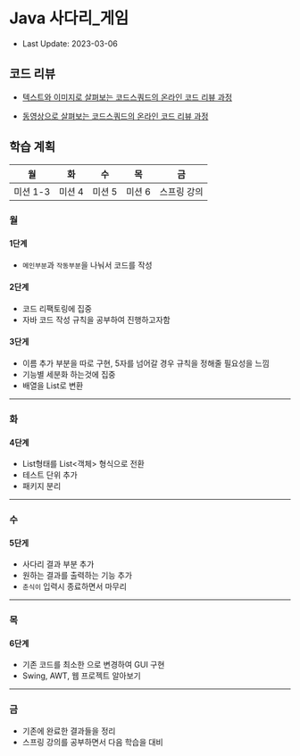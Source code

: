 # Java 사다리_게임

- Last Update: 2023-03-06

## 코드 리뷰

* [텍스트와 이미지로 살펴보는 코드스쿼드의 온라인 코드 리뷰 과정](https://github.com/code-squad/codesquad-docs/blob/master/codereview/README.md)

* [동영상으로 살펴보는 코드스쿼드의 온라인 코드 리뷰 과정](https://youtube.com/watch?v=lFinZfu3QO0&si=EnSIkaIECMiOmarE)


## 학습 계획

| 월      | 화      | 수    | 목    | 금      |
|--------|--------|------|------|--------|
| 미션 1-3 | 미션 4 | 미션 5 | 미션 6 | 스프링 강의 |

### 월
#### 1단계
- `메인부분`과 `작동부분`을 나눠서 코드를 작성

#### 2단계
- 코드 리팩토링에 집중
- 자바 코드 작성 규칙을 공부하여 진행하고자함

#### 3단게
- 이름 추가 부분을 따로 구현, 5자를 넘어갈 경우 규칙을 정해줄 필요성을 느낌
- 기능별 세분화 하는것에 집중
- 배열을 List로 변환

---
### 화
#### 4단계
- List<List>형태를 List<객체> 형식으로 전환
- 테스트 단위 추가
- 패키지 분리

---
### 수
#### 5단게
- 사다리 결과 부분 추가
- 원하는 결과를 출력하는 기능 추가
- `춘식이` 입력시 종료하면서 마무리

---
### 목
#### 6단계
- 기존 코드를 최소한 으로 변경하여 GUI 구현
- Swing, AWT, 웹 프로젝트 알아보기

---
### 금
- 기존에 완료한 결과들을 정리
- 스프링 강의를 공부하면서 다음 학습을 대비


